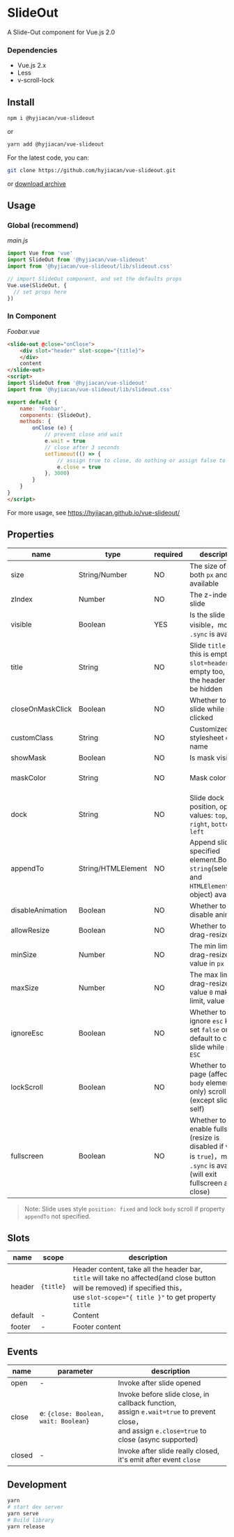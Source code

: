 # SlideOut

A Slide-Out component for Vue.js 2.0

### Dependencies
- Vue.js 2.x
- Less
- v-scroll-lock

## Install

```bash
npm i @hyjiacan/vue-slideout
```

or

```bash
yarn add @hyjiacan/vue-slideout
```

For the latest code, you can:

```bash
git clone https://github.com/hyjiacan/vue-slideout.git
```
or [download archive](https://github.com/hyjiacan/vue-slideout/archive/master.zip)

## Usage

### Global (recommend)

*main.js*
```javascript
import Vue from 'vue'
import SlideOut from '@hyjiacan/vue-slideout'
import from '@hyjiacan/vue-slideout/lib/slideout.css'

// import SlideOut component, and set the defaults props
Vue.use(SlideOut, {
  // set props here
})
```

### In Component

*Foobar.vue*
```html
<slide-out @close="onClose">
    <div slot="header" slot-scope="{title}">
    </div>
    content
</slide-out>
<script>
import SlideOut from '@hyjiacan/vue-slideout'
import from '@hyjiacan/vue-slideout/lib/slideout.css'

export default {
    name: 'Foobar',
    components: {SlideOut},
    methods: {
        onClose (e) {
            // prevent close and wait
            e.wait = true
            // close after 3 seconds
            setTimeout(() => {
                // assign true to close, do nothing or assign false to cancel close.
                e.close = true
            }, 3000)
        }
    }
}
</script>
```

For more usage, see https://hyjiacan.github.io/vue-slideout/

## Properties

|name|type|required|description|default|
|---|---|---|---|---|
|size|String/Number|NO|The size of slide, both `px` and `%` available|400px|
|zIndex|Number|NO|The z-index of slide|1997|
|visible|Boolean|YES|Is the slide visible，modifier `.sync` is available|false|
|title|String|NO|Slide `title` text, if this is empty and `slot=header` is empty too,<br/>the header would be hidden|-|
|closeOnMaskClick|Boolean|NO|Whether to close slide while mask clicked|true|
|customClass|String|NO|Customized stylesheet class name|-|
|showMask|Boolean|NO|Is mask visible|true|
|maskColor|String|NO|Mask color|rgba(0, 0, 0, 0.5)|
|dock|String|NO|Slide dock position, optional values: `top`, `right`, `bottom`, `left`|right|
|appendTo|String/HTMLElement|NO|Append slide into specified element.Both `string`(selector) and<br/>`HTMLElement`(DOM object) available|null|
|disableAnimation|Boolean|NO|Whether to disable animation|false|
|allowResize|Boolean|NO|Whether to allow drag-resize|false|
|minSize|Number|NO|The min limit of drag-resize, value in `px`|60|
|maxSize|Number|NO|The max limit of drag-resize, value `0` makes no limit, value in `px`|0|
|ignoreEsc|Boolean|NO|Whether to ignore `esc` key, set `false` or keep default to close slide while press `ESC`|false|
|lockScroll|Boolean|NO|Whether to lock page (affected to `body` element only) scroll (except slide self)|false|
|fullscreen|Boolean|NO|Whether to enable fullscreen (resize is disabled if value is `true`)，modifier `.sync` is available (will exit fullscreen after close)|false|

> Note: Slide uses style `position: fixed` and lock `body` scroll if property `appendTo` not specified.

## Slots

|name|scope|description|
|---|---|---|
|header|`{title}`|Header content, take all the header bar, <br/>`title` will take no affected(and close button will be removed) if specified this，<br/>use `slot-scope="{ title }"` to get property `title`|
|default|-|Content|
|footer|-|Footer content|


## Events

|name|parameter|description|
|---|---|---|
|open|-|Invoke after slide opened|
|close|e: `{close: Boolean, wait: Boolean}`|Invoke before slide close, in callback function, <br/>assign `e.wait=true` to prevent close，<br/>and assign `e.close=true` to close (async supported)|
|closed|-|Invoke after slide really closed, it's emit after event `close`|

## Development

```bash
yarn
# start dev server
yarn serve
# Build library
yarn release
```
